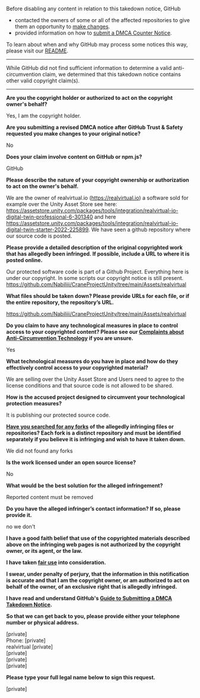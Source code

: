 Before disabling any content in relation to this takedown notice, GitHub
- contacted the owners of some or all of the affected repositories to give them an opportunity to [make changes](https://docs.github.com/en/github/site-policy/dmca-takedown-policy#a-how-does-this-actually-work).
- provided information on how to [submit a DMCA Counter Notice](https://docs.github.com/en/articles/guide-to-submitting-a-dmca-counter-notice).

To learn about when and why GitHub may process some notices this way, please visit our [README](https://github.com/github/dmca/blob/master/README.md#anatomy-of-a-takedown-notice).

---

While GitHub did not find sufficient information to determine a valid anti-circumvention claim, we determined that this takedown notice contains other valid copyright claim(s).

---

**Are you the copyright holder or authorized to act on the copyright owner's behalf?**

Yes, I am the copyright holder.

**Are you submitting a revised DMCA notice after GitHub Trust & Safety requested you make changes to your original notice?**

No

**Does your claim involve content on GitHub or npm.js?**

GitHub

**Please describe the nature of your copyright ownership or authorization to act on the owner's behalf.**

We are the owner of realvirtual.io (https://realvirtual.io) a software sold for example over the Unity Asset Store see here:  https://assetstore.unity.com/packages/tools/integration/realvirtual-io-digital-twin-professional-6-301340 and here https://assetstore.unity.com/packages/tools/integration/realvirtual-io-digital-twin-starter-2022-225899. We have seen a github repository where our source code is posted.

**Please provide a detailed description of the original copyrighted work that has allegedly been infringed. If possible, include a URL to where it is posted online.**

Our protected software code is part of a Github Project. Everything here is under our copyright. In some scripts our copyright notice is still present.
https://github.com/Nabiliii/CraneProjectUnity/tree/main/Assets/realvirtual

**What files should be taken down? Please provide URLs for each file, or if the entire repository, the repository’s URL.**

https://github.com/Nabiliii/CraneProjectUnity/tree/main/Assets/realvirtual

**Do you claim to have any technological measures in place to control access to your copyrighted content? Please see our <a href="https://docs.github.com/articles/guide-to-submitting-a-dmca-takedown-notice#complaints-about-anti-circumvention-technology">Complaints about Anti-Circumvention Technology</a> if you are unsure.**

Yes

**What technological measures do you have in place and how do they effectively control access to your copyrighted material?**

We are selling over the Unity Asset Store and Users need to agree to the license conditions and that source code is not allowed to be shared.

**How is the accused project designed to circumvent your technological protection measures?**

It is publishing our protected source code.

**<a href="https://docs.github.com/articles/dmca-takedown-policy#b-what-about-forks-or-whats-a-fork">Have you searched for any forks</a> of the allegedly infringing files or repositories? Each fork is a distinct repository and must be identified separately if you believe it is infringing and wish to have it taken down.**

We did not found any forks

**Is the work licensed under an open source license?**

No

**What would be the best solution for the alleged infringement?**

Reported content must be removed

**Do you have the alleged infringer’s contact information? If so, please provide it.**

no we don't

**I have a good faith belief that use of the copyrighted materials described above on the infringing web pages is not authorized by the copyright owner, or its agent, or the law.**

**I have taken <a href="https://www.lumendatabase.org/topics/22">fair use</a> into consideration.**

**I swear, under penalty of perjury, that the information in this notification is accurate and that I am the copyright owner, or am authorized to act on behalf of the owner, of an exclusive right that is allegedly infringed.**

**I have read and understand GitHub's <a href="https://docs.github.com/articles/guide-to-submitting-a-dmca-takedown-notice/">Guide to Submitting a DMCA Takedown Notice</a>.**

**So that we can get back to you, please provide either your telephone number or physical address.**

[private]  
Phone: [private]  
realvirtual [private]  
[private]  
[private]  
[private]  

**Please type your full legal name below to sign this request.**

[private]  
